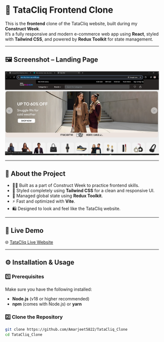 # 🛒 TataCliq Frontend Clone

This is the **frontend** clone of the TataCliq website, built during my **Construct Week**.  
It’s a fully responsive and modern e-commerce web app using **React**, styled with **Tailwind CSS**, and powered by **Redux Toolkit** for state management.

---

## 🖼️ Screenshot – Landing Page
![Home Page](image.png)


---

## 📌 About the Project

- 👨‍💻 Built as a part of Construct Week to practice frontend skills.
- 💅 Styled completely using **Tailwind CSS** for a clean and responsive UI.
- 🧠 Managed global state using **Redux Toolkit**.
- ⚡ Fast and optimized with **Vite**.
- 🛍️ Designed to look and feel like the TataCliq website.

---

## 🔗 Live Demo

🌐 [TataCliq Live Website](https://tata-cliq-clone-cap.netlify.app)

---

## ⚙️ Installation & Usage

### 1️⃣ Prerequisites

Make sure you have the following installed:

- **Node.js** (v18 or higher recommended)  
- **npm** (comes with Node.js) or **yarn**

### 2️⃣ Clone the Repository

```bash
git clone https://github.com/Amarjeet5822/TataCliq_Clone
cd TataCliq_Clone

